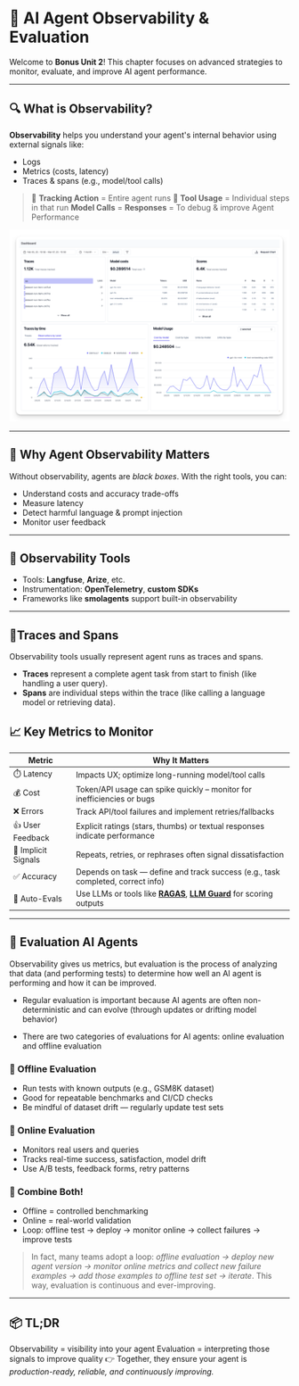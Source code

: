 # 🧠 AI Agent Observability & Evaluation

Welcome to **Bonus Unit 2**! This chapter focuses on advanced strategies to monitor, evaluate, and improve AI agent performance.

---

## 🔍 What is Observability?

**Observability** helps you understand your agent's internal behavior using external signals like:

* Logs
* Metrics (costs, latency)
* Traces & spans (e.g., model/tool calls)

> 🔁 **Tracking Action** = Entire agent runs
> 🔹 **Tool Usage** = Individual steps in that run
> **Model Calls** = 
> **Responses** = To debug & improve Agent Performance

![Observation](../assets/langfuse-dashboard.png)

---

## 🌟 Why Agent Observability Matters

Without observability, agents are *black boxes*. With the right tools, you can:

- Understand costs and accuracy trade-offs
- Measure latency
- Detect harmful language & prompt injection
- Monitor user feedback

---

## 🔨 Observability Tools

* Tools: **Langfuse**, **Arize**, etc.
* Instrumentation: **OpenTelemetry**, **custom SDKs**
* Frameworks like **smolagents** support built-in observability

---

## 🔬Traces and Spans
Observability tools usually represent agent runs as traces and spans.

- **Traces** represent a complete agent task from start to finish (like handling a user query).
- **Spans** are individual steps within the trace (like calling a language model or retrieving data).

## 📈 Key Metrics to Monitor

| Metric              | Why It Matters                                                                  |
| ------------------- | ------------------------------------------------------------------------------- |
| ⏱️ Latency          | Impacts UX; optimize long-running model/tool calls                              |
| 💰 Cost             | Token/API usage can spike quickly – monitor for inefficiencies or bugs          |
| ❌ Errors            | Track API/tool failures and implement retries/fallbacks                         |
| 👍 User Feedback    | Explicit ratings (stars, thumbs) or textual responses indicate performance      |
| 🔁 Implicit Signals | Repeats, retries, or rephrases often signal dissatisfaction                     |
| ✅ Accuracy          | Depends on task — define and track success (e.g., task completed, correct info) |
| 🤖 Auto-Evals       | Use LLMs or tools like [**RAGAS**](https://docs.ragas.io/), [**LLM Guard**](https://llm-guard.com/) for scoring outputs             |

---

## 🧪 Evaluation AI Agents 

Observability gives us metrics, but evaluation is the process of analyzing that data (and performing tests) to determine how well an AI agent is performing and how it can be improved.

- Regular evaluation is important because AI agents are often non-deterministic and can evolve (through updates or drifting model behavior)

- There are two categories of evaluations for AI agents: online evaluation and offline evaluation

### 🥷 Offline Evaluation

* Run tests with known outputs (e.g., GSM8K dataset)
* Good for repeatable benchmarks and CI/CD checks
* Be mindful of dataset drift — regularly update test sets

### 🔄 Online Evaluation

* Monitors real users and queries
* Tracks real-time success, satisfaction, model drift
* Use A/B tests, feedback forms, retry patterns

### 🧩 Combine Both!

* Offline = controlled benchmarking
* Online = real-world validation
* Loop: offline test → deploy → monitor online → collect failures → improve tests

>In fact, many teams adopt a loop: *offline evaluation → deploy new agent version → monitor online metrics and collect new failure examples → add those examples to offline test set → iterate*. This way, evaluation is continuous and ever-improving.


---

## 📦 TL;DR

Observability = visibility into your agent
Evaluation = interpreting those signals to improve quality
👉 Together, they ensure your agent is *production-ready, reliable, and continuously improving.*
